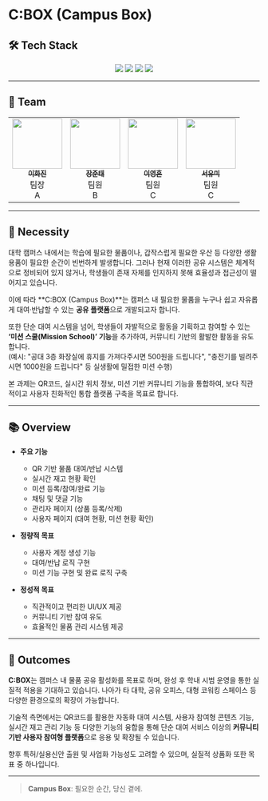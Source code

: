 # C:BOX (Campus Box)

## 🛠️ Tech Stack

<p align="center">
  <img src="https://img.shields.io/badge/Flutter-02569B?style=for-the-badge&logo=Flutter&logoColor=white"/>
  <img src="https://img.shields.io/badge/Dart-0175C2?style=for-the-badge&logo=Dart&logoColor=white"/>
  <img src="https://img.shields.io/badge/Spring%20Boot-6DB33F?style=for-the-badge&logo=Spring-Boot&logoColor=white"/>
  <img src="https://img.shields.io/badge/MySQL-4479A1?style=for-the-badge&logo=MySQL&logoColor=white"/>
</p>

---

## 👥 Team

<table>
  <tr>
    <td align="center">
      <a href="https://github.com/leewajin">
        <img src="https://avatars.githubusercontent.com/leewajin" width="100px;" alt=""/>
        <br />
        <sub><b>이화진</b></sub>
      </a>
      <br />팀장<br /> A
    </td>
    <td align="center">
      <a href="https://github.com/jangjuntae">
        <img src="https://avatars.githubusercontent.com/jangjuntae" width="100px;" alt=""/>
        <br />
        <sub><b>장준태</b></sub>
      </a>
      <br />팀원<br />B
    </td>
    <td align="center">
      <a href="https://github.com/eongeung">
        <img src="https://avatars.githubusercontent.com/eongeung" width="100px;" alt=""/>
        <br />
        <sub><b>이영흔</b></sub>
      </a>
      <br />팀원<br />C
    </td>
    <td align="center">
      <a href="https://github.com/seoyoomi">
        <img src="https://avatars.githubusercontent.com/seoyoomi" width="100px;" alt=""/>
        <br />
        <sub><b>서유미</b></sub>
      </a>
      <br />팀원<br />C
    </td>
  </tr>
</table>


---
## 📌 Necessity

대학 캠퍼스 내에서는 학습에 필요한 물품이나, 갑작스럽게 필요한 우산 등 다양한 생활 용품이 필요한 순간이 빈번하게 발생합니다. 그러나 현재 이러한 공유 시스템은 체계적으로 정비되어 있지 않거나, 학생들이 존재 자체를 인지하지 못해 효율성과 접근성이 떨어지고 있습니다.

이에 따라 **C:BOX (Campus Box)**는 캠퍼스 내 필요한 물품을 누구나 쉽고 자유롭게 대여·반납할 수 있는 **공유 플랫폼**으로 개발되고자 합니다.

또한 단순 대여 시스템을 넘어, 학생들이 자발적으로 활동을 기획하고 참여할 수 있는 **‘미션 스쿨(Mission School)’ 기능**을 추가하여, 커뮤니티 기반의 활발한 활동을 유도합니다.  
(예시: "공대 3층 화장실에 휴지를 가져다주시면 500원을 드립니다", "충전기를 빌려주시면 1000원을 드립니다" 등 실생활에 밀접한 미션 수행)

본 과제는 QR코드, 실시간 위치 정보, 미션 기반 커뮤니티 기능을 통합하여, 보다 직관적이고 사용자 친화적인 통합 플랫폼 구축을 목표로 합니다.

---

## 📚 Overview

- **주요 기능**
  - QR 기반 물품 대여/반납 시스템
  - 실시간 재고 현황 확인
  - 미션 등록/참여/완료 기능
  - 채팅 및 댓글 기능
  - 관리자 페이지 (상품 등록/삭제)
  - 사용자 페이지 (대여 현황, 미션 현황 확인)

- **정량적 목표**
  - 사용자 계정 생성 기능
  - 대여/반납 로직 구현
  - 미션 기능 구현 및 완료 로직 구축

- **정성적 목표**
  - 직관적이고 편리한 UI/UX 제공
  - 커뮤니티 기반 참여 유도
  - 효율적인 물품 관리 시스템 제공

---

## 🎯 Outcomes

**C:BOX**는 캠퍼스 내 물품 공유 활성화를 목표로 하며, 완성 후 학내 시범 운영을 통한 실질적 적용을 기대하고 있습니다. 나아가 타 대학, 공유 오피스, 대형 코워킹 스페이스 등 다양한 환경으로의 확장이 가능합니다.

기술적 측면에서는 QR코드를 활용한 자동화 대여 시스템, 사용자 참여형 콘텐츠 기능, 실시간 재고 관리 기능 등 다양한 기능의 융합을 통해 단순 대여 서비스 이상의 **커뮤니티 기반 사용자 참여형 플랫폼**으로 응용 및 확장될 수 있습니다.

향후 특허/실용신안 출원 및 사업화 가능성도 고려할 수 있으며, 실질적 상품화 또한 목표 중 하나입니다.

---

> **Campus Box**: 필요한 순간, 당신 곁에.

